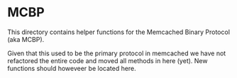 # MCBP

This directory contains helper functions for the Memcached Binary Protocol
(aka MCBP).

Given that this used to be the primary protocol in memcached we have not
refactored the entire code and moved all methods in here (yet). New
functions should howeveer be located here.

